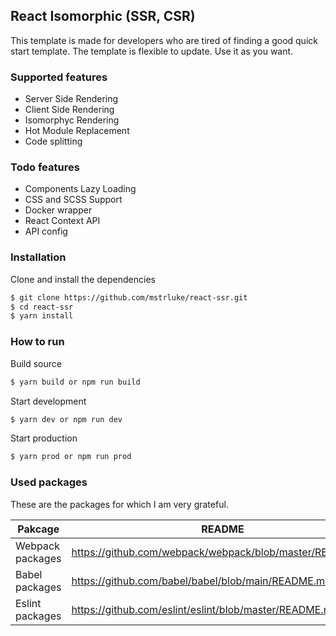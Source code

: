 ## React Isomorphic (SSR, CSR)

This template is made for developers who are tired of finding a good quick start template.
The template is flexible to update.
Use it as you want.

### Supported features

- Server Side Rendering
- Client Side Rendering
- Isomorphyc Rendering
- Hot Module Replacement
- Code splitting

### Todo features

- Components Lazy Loading
- CSS and SCSS Support
- Docker wrapper
- React Context API
- API config


### Installation

Clone and install the dependencies

```sh
$ git clone https://github.com/mstrluke/react-ssr.git
$ cd react-ssr
$ yarn install
```

### How to run

Build source
```sh
$ yarn build or npm run build
```
Start development
```sh
$ yarn dev or npm run dev
```
Start production
```sh
$ yarn prod or npm run prod
```

### Used packages
These are the packages for which I am very grateful.

| Pakcage | README |
| ------ | ------ |
| Webpack packages| https://github.com/webpack/webpack/blob/master/README.md |
| Babel packages| https://github.com/babel/babel/blob/main/README.md |
| Eslint packages| https://github.com/eslint/eslint/blob/master/README.md |